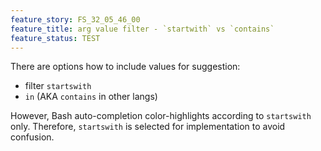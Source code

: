 ```yaml
---
feature_story: FS_32_05_46_00
feature_title: arg value filter - `startwith` vs `contains`
feature_status: TEST
---
```


There are options how to include values for suggestion:
* filter `startswith`
* `in` (AKA `contains` in other langs)

However, Bash auto-completion color-highlights according to `startswith` only.
Therefore, `startswith` is selected for implementation to avoid confusion.
